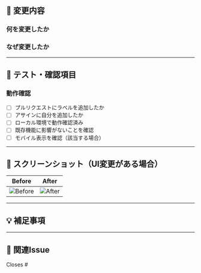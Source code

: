 ## 📝 変更内容

### 何を変更したか
<!-- 変更内容を簡潔に説明してください -->

### なぜ変更したか
<!-- 変更の理由や背景を説明してください -->

---

## 🧪 テスト・確認項目

### 動作確認
<!-- 実際に動作確認した内容を記載してください -->

- [ ] プルリクエストにラベルを追加したか
- [ ] アサインに自分を追加したか
- [ ] ローカル環境で動作確認済み
- [ ] 既存機能に影響がないことを確認
- [ ] モバイル表示を確認（該当する場合）

---

## 📸 スクリーンショット（UI変更がある場合）
<!-- UI変更がある場合は、Before/Afterのスクリーンショットを貼ってください -->

| Before | After |
| ------ | ----- |
| ![Before](before) | ![After](after) |

---

## 💡 補足事項
<!-- その他、レビュー時に注意してほしい点や参考情報があれば記載してください -->

---

## 🔗 関連Issue
<!-- 関連するIssueがあれば記載してください -->
Closes #